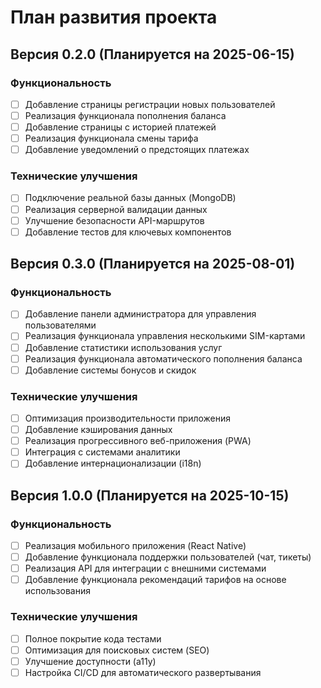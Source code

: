 # План развития проекта

## Версия 0.2.0 (Планируется на 2025-06-15)

### Функциональность

- [ ] Добавление страницы регистрации новых пользователей
- [ ] Реализация функционала пополнения баланса
- [ ] Добавление страницы с историей платежей
- [ ] Реализация функционала смены тарифа
- [ ] Добавление уведомлений о предстоящих платежах

### Технические улучшения

- [ ] Подключение реальной базы данных (MongoDB)
- [ ] Реализация серверной валидации данных
- [ ] Улучшение безопасности API-маршрутов
- [ ] Добавление тестов для ключевых компонентов

## Версия 0.3.0 (Планируется на 2025-08-01)

### Функциональность

- [ ] Добавление панели администратора для управления пользователями
- [ ] Реализация функционала управления несколькими SIM-картами
- [ ] Добавление статистики использования услуг
- [ ] Реализация функционала автоматического пополнения баланса
- [ ] Добавление системы бонусов и скидок

### Технические улучшения

- [ ] Оптимизация производительности приложения
- [ ] Добавление кэширования данных
- [ ] Реализация прогрессивного веб-приложения (PWA)
- [ ] Интеграция с системами аналитики
- [ ] Добавление интернационализации (i18n)

## Версия 1.0.0 (Планируется на 2025-10-15)

### Функциональность

- [ ] Реализация мобильного приложения (React Native)
- [ ] Добавление функционала поддержки пользователей (чат, тикеты)
- [ ] Реализация API для интеграции с внешними системами
- [ ] Добавление функционала рекомендаций тарифов на основе использования

### Технические улучшения

- [ ] Полное покрытие кода тестами
- [ ] Оптимизация для поисковых систем (SEO)
- [ ] Улучшение доступности (a11y)
- [ ] Настройка CI/CD для автоматического развертывания